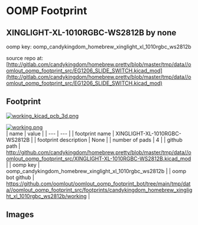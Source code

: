 # OOMP Footprint  
## XINGLIGHT-XL-1010RGBC-WS2812B  by none  
  
oomp key: oomp_candykingdom_homebrew_xinglight_xl_1010rgbc_ws2812b  
  
source repo at: [http://gitlab.com/candykingdom/homebrew.pretty/blob/master/tmp/data//oomlout_oomp_footprint_src/‎EG1206‎_SLIDE_SWITCH.kicad_mod](http://gitlab.com/candykingdom/homebrew.pretty/blob/master/tmp/data//oomlout_oomp_footprint_src/‎EG1206‎_SLIDE_SWITCH.kicad_mod)  
## Footprint  
  
[![working_kicad_pcb_3d.png](working_kicad_pcb_3d_600.png)](working_kicad_pcb_3d.png)  
  
[![working.png](working_600.png)](working.png)  
| name | value | 
| --- | --- | 
| footprint name | XINGLIGHT-XL-1010RGBC-WS2812B | 
| footprint description | None | 
| number of pads | 4 | 
| github path | http://github.com/candykingdom/homebrew.pretty/blob/master/tmp/data//oomlout_oomp_footprint_src/XINGLIGHT-XL-1010RGBC-WS2812B.kicad_mod | 
| oomp key | oomp_candykingdom_homebrew_xinglight_xl_1010rgbc_ws2812b | 
| oomp bot github | https://github.com/oomlout/oomlout_oomp_footprint_bot/tree/main/tmp/data//oomlout_oomp_footprint_src/footprints/candykingdom_homebrew_xinglight_xl_1010rgbc_ws2812b/working | 
## Images  
